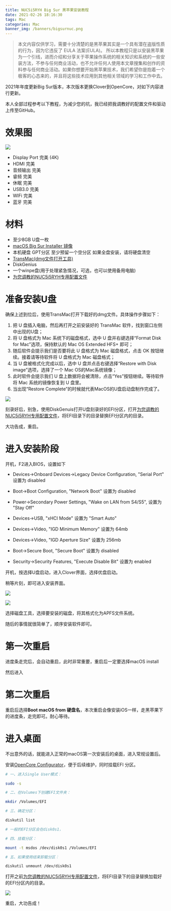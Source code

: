 ```yaml
---
title: NUC5i5RYH Big Sur 黑苹果安装教程
date: 2021-02-26 18:16:30
tags: Mac
categories: Mac
banner_img: /banners/bigsurnuc.png
---
```



> 本文内容仅供学习，需要十分清楚的是黑苹果其实是一个具有潜在盗版性质的行为，因为它违反了 EULA 法案(EULA)。 所以本教程只是以安装黑苹果为一个引线，进而介绍和分享关于苹果操作系统的相关知识和系统的一些安装方法，不参与任何商业活动，也不允许任何人使用本文章搜集和创作的资料参与任何商业活动。如果你想要开始黑苹果技术，我们希望你是抱着一个极客的心态来的，并且将这些技术应用到其他相关领域的学习和工作中去。

2021年年度更新Big Sur版本，本次版本更换Clover到OpenCore，对如下内容进行更新。

本人全部过程参考以下教程，为减少您的坑，我已经把我调教好的配置文件和驱动上传至GitHub。

# 效果图

![](/content/images/bigsur/snap.jpg)


* Display Port 完美 (4K)
* HDMI 完美
* 音频输出 完美
* 睿频 完美
* 休眠 完美
* USB3.0 完美
* WIFi 完美
* 蓝牙 完美

# 材料

* 至少8GB U盘一枚
* [macOS Big Sur Installer 镜像](https://blog.daliansky.net/macOS-BigSur-11.2.1-20D75-Release-version-with-OC-0.6.6-and-Clover-5129-and-PE-original-image.html)
* 本机硬盘 GPT分区 至少预留一个空分区 如果全盘安装，请将硬盘清空
* [TransMac(dmg文件打开工具)]([http://www.pc6.com/softview/SoftView_91686.html](http://www.pc6.com/softview/SoftView_91686.html))
* DiskGenius
* 一个winpe盘(用于处理紧急情况，可选，也可以使用备用电脑)
* [为您调教的NUC5i5RYH专用配置文件](https://github.com/yfgeek/NUC5i5RYH-DSDT-Patch/tree/master/BigSur%20OpenCore)

# 准备安装U盘

确保上述到位后，使用TransMac打开下载好的dmg文件。具体操作步骤如下：

1. 把 U 盘插入电脑，然后再打开之前安装好的 TransMac 软件，找到窗口左侧中出现的U盘；
2. 将 U 盘格式为 Mac 系统下的磁盘格式，选中 U 盘并右键选择“Format Disk for Mac”选项，保持默认的 Mac OS Extended HFS+ 即可；
3. 随后软件会提示我们是否要将此 U 盘格式为 Mac 磁盘格式，点击 OK 按钮继续。接着请等待软件将 U 盘格式为 Mac 磁盘格式；
4. 当 U 盘被格式化完成以后，选中 U 盘并点击右键选择“Restore with Disk image”选项，选择了一个 Mac OS的Mac系统镜像；
5. 此时软件会提示我们 U 盘上数据将会被清除，点击“Yes”按钮继续。等待软件将 Mac 系统的镜像恢复到 U 盘里。
6. 当出现“Restore Complete”的时候就代表MacOS的U盘启动盘制作完成了。

![](/content/images/hackintosh/1.gif)

刻录好后，别急，使用DiskGenuis打开U盘刻录好的EFI分区，打开[为您调教的NUC5i5RYH专用配置文件](https://github.com/yfgeek/NUC5i5RYH-DSDT-Patch/tree/master/BigSur%20OpenCore)，将EFI目录下的目录替换EFI分区内的目录。

大功告成，重启。

# 进入安装阶段

 开机，F2进入BIOS，设置如下

- Devices->Onboard Devices->Legacy Device Configuration,  "Serial Port"  设置为 disabled
- Boot->Boot Configuration,  "Network Boot" 设置为 disabled
- Power->Secondary Power Settings, "Wake on LAN from S4/S5", 设置为 "Stay Off"

- Devices->USB, "xHCI Mode" 设置为 "Smart Auto"
- Devices->Video, "IGD Minimum Memory" 设置为 64mb
- Devices->Video, "IGD Aperture Size" 设置为 256mb
- Boot->Secure Boot, "Secure Boot" 设置为 disabled
- Security->Security Features, "Execute Disable Bit" 设置为 enabled

开机，按选择U盘启动，进入Clover界面，选择优盘启动。

稍等片刻，即可进入安装界面。

![](/content/images/hackintosh/3.jpg)

![](/content/images/hackintosh/5.jpg)

选择磁盘工具，选择要安装的磁盘，将其格式化为APFS文件系统。

随后的事情就很简单了，顺序安装软件即可。

# 第一次重启

进度条走完后，会自动重启，此时非常重要，重启后一定要选择macOS install

然后进入

# 第二次重启

重启后选择**Boot macOS from 硬盘名**，本次重启会像安装iOS一样，走黑苹果下的进度条，走完即可。耐心等待。

# 进入桌面

不出意外的话，就能进入正常的macOS第一次安装后的桌面，进入常规设置后。

安装[OpenCore Configurator](https://gitee.com/shuiyunxc/OpenCore)，便于后续维护，同时挂载EFI 分区。

```bash
# 一、进入Single User模式：

sudo -s

# 二、在Volumes下创建EFI文件夹：

mkdir /Volumes/EFI

# 三、确定分区：

diskutil list

# 一般的EFI分区会在disk0s1，

# 四、挂载分区：

mount -t msdos /dev/disk0s1 /Volumes/EFI

# 五、如果使用结束卸载分区：

diskutil unmount /dev/disk0s1
```

打开之前[为您调教的NUC5i5RYH专用配置文件](https://github.com/yfgeek/NUC5i5RYH-DSDT-Patch/tree/master/BigSur%20OpenCore)，将EFI目录下的目录替换加载好的EFI分区内的目录。


![](/content/images/bigsur/snap.jpg)

重启，大功告成！
